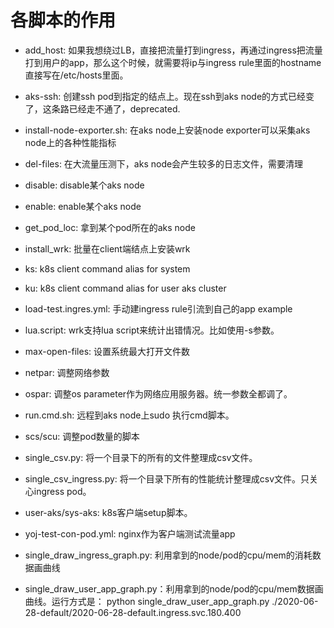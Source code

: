 # 各脚本的作用

- add_host: 如果我想绕过LB，直接把流量打到ingress，再通过ingress把流量打到用户的app，那么这个时候，就需要将ip与ingress rule里面的hostname直接写在/etc/hosts里面。

- aks-ssh: 创建ssh pod到指定的结点上。现在ssh到aks node的方式已经变了，这条路已经走不通了，deprecated.
- install-node-exporter.sh: 在aks node上安装node exporter可以采集aks node上的各种性能指标
- del-files: 在大流量压测下，aks node会产生较多的日志文件，需要清理
- disable: disable某个aks node
- enable: enable某个aks node
- get_pod_loc: 拿到某个pod所在的aks node
- install_wrk: 批量在client端结点上安装wrk
- ks: k8s client command alias for system
- ku: k8s client command alias for user aks cluster
- load-test.ingres.yml: 手动建ingress rule引流到自己的app example
- lua.script: wrk支持lua script来统计出错情况。比如使用-s参数。
- max-open-files: 设置系统最大打开文件数
- netpar: 调整网络参数
- ospar: 调整os parameter作为网络应用服务器。统一参数全都调了。
- run.cmd.sh: 远程到aks node上sudo 执行cmd脚本。
- scs/scu: 调整pod数量的脚本
- single_csv.py: 将一个目录下的所有的文件整理成csv文件。
- single_csv_ingress.py: 将一个目录下所有的性能统计整理成csv文件。只关心ingress pod。
- user-aks/sys-aks: k8s客户端setup脚本。
- yoj-test-con-pod.yml: nginx作为客户端测试流量app

- single_draw_ingress_graph.py: 利用拿到的node/pod的cpu/mem的消耗数据画曲线
- single_draw_user_app_graph.py：利用拿到的node/pod的cpu/mem数据画曲线。运行方式是： python single_draw_user_app_graph.py ./2020-06-28-default/2020-06-28-default.ingress.svc.180.400

